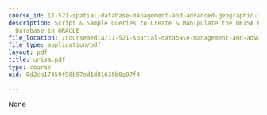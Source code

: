```yaml
---
course_id: 11-521-spatial-database-management-and-advanced-geographic-information-systems-spring-2003
description: Script & Sample Queries to Create & Manipulate the URISA Proceedings
  Database in ORACLE
file_location: /coursemedia/11-521-spatial-database-management-and-advanced-geographic-information-systems-spring-2003/0d2ca17459f98b57ad1d81638b0a97f4_urisa.pdf
file_type: application/pdf
layout: pdf
title: urisa.pdf
type: course
uid: 0d2ca17459f98b57ad1d81638b0a97f4

---
```

None